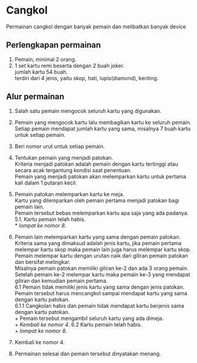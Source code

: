 Cangkol
=======

Permainan cangkol dengan banyak pemain dan melibatkan banyak device

Perlengkapan permainan
----------------------
1. Pemain, minimal 2 orang.
2. 1 set kartu remi beserta dengan 2 buah joker.  
	jumlah kartu 54 buah.  
	terdiri dari 4 jenis, yaitu skop, hati, lupis(diamond), keriting.

Alur permainan
--------------
1. Salah satu pemain mengocok seluruh kartu yang digunakan.
2. Pemain yang mengocok kartu lalu membagikan kartu ke seluruh pemain.  
	Setiap pemain mendapat jumlah kartu yang sama, misalnya 7 buah kartu untuk setiap pemain.
3. Beri nomor urut untuk setiap pemain.
4. Tentukan pemain yang menjadi patokan.  
	Kriteria menjadi patokan adalah pemain dengan kartu tertinggi atau secara acak tergantung kondisi saat penentuan.  
	Pemain yang menjadi patokan akan melemparkan kartu untuk pertama kali dalam 1 putaran kecil.
5. Pemain patokan melemparkan kartu ke meja.  
	Kartu yang dilemparkan oleh pemain pertama menjadi patokan bagi pemain lain.  
	Pemain tersebut bebas melemparkan kartu apa saja yang ada padanya.  
	5.1. Kartu pemain telah habis.  
		* *lompat ke nomor 8*. 
		
6. Pemain lain melemparkan kartu yang sama dengan pemain patokan.  
	Kriteria sama yang dimaksud adalah jenis kartu, jika pemain pertama melempar kartu skop maka pemain lain juga harus melempar kartu skop.	
	Pemain melempar kartu dengan urutan naik dari giliran pemain patokan dan bersifat melingkar.	
	Misalnya pemain patokan memiliki giliran ke-2 dan ada 3 orang pemain.	
	Setelah pemain ke-2 melempar kartu maka pemain ke-3 yang mendapat giliran dan kemudian pemain pertama.	
	6.1 Pemain tidak memiliki jenis kartu yang sama dengan jenis patokan.	
		Pemain tersebut harus mencangkol sampai mendapat kartu yang sama dengan kartu patokan.	
		6.1.1 Cangkolan habis dan pemain tidak mendapat kartu berjenis sama dengan kartu patokan.	
				+ Pemain tersebut mengambil seluruh kartu yang ada dimeja.	
				+ *Kembali ke nomor 4*.	
	6.2 Kartu pemain telah habis.	
		+ *lompat ke nomor 8*.	
7. Kembali ke nomor 4.	
8. Permainan selesai dan pemain tersebut dinyatakan menang.	
